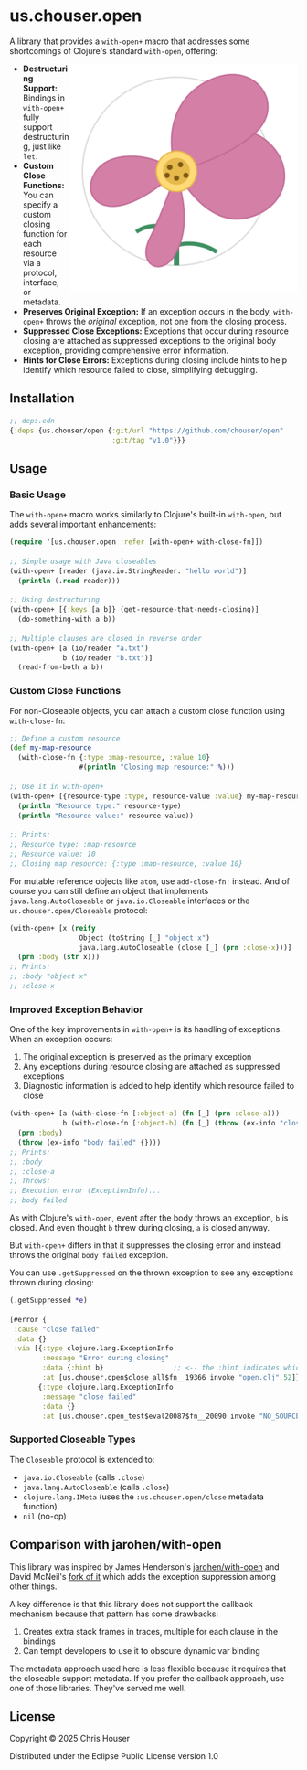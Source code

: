 # us.chouser.open

A library that provides a `with-open+` macro that addresses some shortcomings of Clojure's standard `with-open`, offering:

<img src="images/flower-logo.svg" style="float: right; width: 400px">

- **Destructuring Support:** Bindings in `with-open+` fully support destructuring, just like `let`.
- **Custom Close Functions:** You can specify a custom closing function for each resource via a protocol, interface, or metadata.
- **Preserves Original Exception:** If an exception occurs in the body, `with-open+` throws the *original* exception, not one from the closing process.
- **Suppressed Close Exceptions:** Exceptions that occur during resource closing are attached as suppressed exceptions to the original body exception, providing comprehensive error information.
- **Hints for Close Errors:**  Exceptions during closing include hints to help identify which resource failed to close, simplifying debugging.

## Installation

```clojure
;; deps.edn
{:deps {us.chouser/open {:git/url "https://github.com/chouser/open"
                         :git/tag "v1.0"}}}
```

## Usage

### Basic Usage

The `with-open+` macro works similarly to Clojure's built-in `with-open`, but adds several important enhancements:

```clojure
(require '[us.chouser.open :refer [with-open+ with-close-fn]])

;; Simple usage with Java closeables
(with-open+ [reader (java.io.StringReader. "hello world")]
  (println (.read reader)))

;; Using destructuring
(with-open+ [{:keys [a b]} (get-resource-that-needs-closing)]
  (do-something-with a b))

;; Multiple clauses are closed in reverse order
(with-open+ [a (io/reader "a.txt")
             b (io/reader "b.txt")]
  (read-from-both a b))
```

### Custom Close Functions

For non-Closeable objects, you can attach a custom close function using `with-close-fn`:

```clojure
;; Define a custom resource
(def my-map-resource
  (with-close-fn {:type :map-resource, :value 10}
                 #(println "Closing map resource:" %)))

;; Use it in with-open+
(with-open+ [{resource-type :type, resource-value :value} my-map-resource]
  (println "Resource type:" resource-type)
  (println "Resource value:" resource-value))

;; Prints:
;; Resource type: :map-resource
;; Resource value: 10
;; Closing map resource: {:type :map-resource, :value 10}
```

For mutable reference objects like `atom`, use `add-close-fn!` instead. And of
course you can still define an object that implements `java.lang.AutoCloseable` or
`java.io.Closeable` interfaces or the `us.chouser.open/Closeable` protocol:

```clojure
(with-open+ [x (reify
                 Object (toString [_] "object x")
                 java.lang.AutoCloseable (close [_] (prn :close-x)))]
  (prn :body (str x)))
;; Prints:
;; :body "object x"
;; :close-x
```

### Improved Exception Behavior

One of the key improvements in `with-open+` is its handling of exceptions. When an exception occurs:

1. The original exception is preserved as the primary exception
2. Any exceptions during resource closing are attached as suppressed exceptions
3. Diagnostic information is added to help identify which resource failed to close

```clojure
(with-open+ [a (with-close-fn [:object-a] (fn [_] (prn :close-a)))
             b (with-close-fn [:object-b] (fn [_] (throw (ex-info "close failed" {}))))]
  (prn :body)
  (throw (ex-info "body failed" {})))
;; Prints:
;; :body
;; :close-a
;; Throws:
;; Execution error (ExceptionInfo)...
;; body failed
```

As with Clojure's `with-open`, event after the body throws an exception, `b` is
closed. And even thought `b` threw during closing, `a` is closed anyway.

But `with-open+` differs in that it suppresses the closing error and instead
throws the original `body failed` exception.

You can use `.getSuppressed` on the thrown exception to see any exceptions thrown during closing:

```clojure
(.getSuppressed *e)

[#error {
 :cause "close failed"
 :data {}
 :via [{:type clojure.lang.ExceptionInfo
        :message "Error during closing"
        :data {:hint b}                 ;; <-- the :hint indicates which clause threw
        :at [us.chouser.open$close_all$fn__19366 invoke "open.clj" 52]}
       {:type clojure.lang.ExceptionInfo
        :message "close failed"
        :data {}
        :at [us.chouser.open_test$eval20087$fn__20090 invoke "NO_SOURCE_FILE" 122]}]}]
```

### Supported Closeable Types

The `Closeable` protocol is extended to:

- `java.io.Closeable` (calls `.close`)
- `java.lang.AutoCloseable` (calls `.close`)
- `clojure.lang.IMeta` (uses the `:us.chouser.open/close` metadata function)
- `nil` (no-op)

## Comparison with jarohen/with-open

This library was inspired by James Henderson's
[jarohen/with-open](https://github.com/jarohen/with-open) and David McNeil's
[fork of it](https://github.com/david-mcneil/with-open) which adds the exception
suppression among other things.

A key difference is that this library does not support the callback mechanism because that pattern has some drawbacks:
  1. Creates extra stack frames in traces, multiple for each clause in the bindings
  2. Can tempt developers to use it to obscure dynamic var binding

The metadata approach used here is less flexible because it requires that the
closeable support metadata. If you prefer the callback approach, use one of
those libraries. They've served me well.

## License

Copyright © 2025 Chris Houser

Distributed under the Eclipse Public License version 1.0